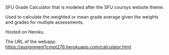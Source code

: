 SFU Grade Calculator that is modeled after the SFU coursys website theme.

Used to calculate the weighted or mean grade average given the weights and grades for multiple assessments.

Hosted on Heroku.

The URL of the webapp: https://assignment1cmpt276.herokuapp.com/calculator.html
